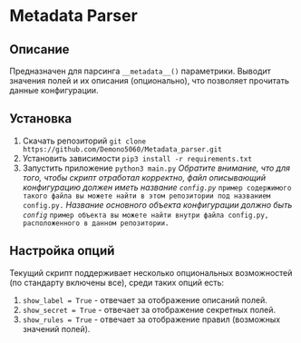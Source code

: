 # Metadata Parser
## Описание
Предназначен для парсинга `__metadata__()` параметрики.
Выводит значения полей и их описания (опционально), что позволяет прочитать данные конфигурации.

## Установка
1. Скачать репозиторий `git clone https://github.com/Demono5060/Metadata_parser.git`
2. Установить зависимости `pip3 install -r requirements.txt`
3. Запустить приложение `python3 main.py`
*Обратите внимание, что для того, чтобы скрипт отработал корректно,*
*файл описывающий конфигурацию должен иметь название `config.py`*
`пример содержимого такого файла вы можете найти в этом репозитории под названием config.py.`
*Название основного объекта конфигурации должно быть `config`*
`пример объекта вы можете найти внутри файла config.py, расположенного в данном репозитории.`

## Настройка опций
Текущий скрипт поддерживает несколько опциональных возможностей (по стандарту включены все),
среди таких опций есть:
1. `show_label = True` - отвечает за отображение описаний полей.
2. `show_secret = True` - отвечает за отображение секретных полей.
3. `show_rules = True` - отвечает за отображение правил (возможных значений полей).